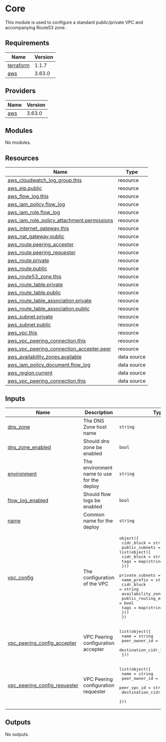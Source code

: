 # Core

This module is used to configure a standard public/private VPC and accompanying Route53 zone.

## Requirements

| Name | Version |
|------|---------|
| <a name="requirement_terraform"></a> [terraform](#requirement\_terraform) | 1.1.7 |
| <a name="requirement_aws"></a> [aws](#requirement\_aws) | 3.63.0 |

## Providers

| Name | Version |
|------|---------|
| <a name="provider_aws"></a> [aws](#provider\_aws) | 3.63.0 |

## Modules

No modules.

## Resources

| Name | Type |
|------|------|
| [aws_cloudwatch_log_group.this](https://registry.terraform.io/providers/hashicorp/aws/3.63.0/docs/resources/cloudwatch_log_group) | resource |
| [aws_eip.public](https://registry.terraform.io/providers/hashicorp/aws/3.63.0/docs/resources/eip) | resource |
| [aws_flow_log.this](https://registry.terraform.io/providers/hashicorp/aws/3.63.0/docs/resources/flow_log) | resource |
| [aws_iam_policy.flow_log](https://registry.terraform.io/providers/hashicorp/aws/3.63.0/docs/resources/iam_policy) | resource |
| [aws_iam_role.flow_log](https://registry.terraform.io/providers/hashicorp/aws/3.63.0/docs/resources/iam_role) | resource |
| [aws_iam_role_policy_attachment.permissions](https://registry.terraform.io/providers/hashicorp/aws/3.63.0/docs/resources/iam_role_policy_attachment) | resource |
| [aws_internet_gateway.this](https://registry.terraform.io/providers/hashicorp/aws/3.63.0/docs/resources/internet_gateway) | resource |
| [aws_nat_gateway.public](https://registry.terraform.io/providers/hashicorp/aws/3.63.0/docs/resources/nat_gateway) | resource |
| [aws_route.peering_accepter](https://registry.terraform.io/providers/hashicorp/aws/3.63.0/docs/resources/route) | resource |
| [aws_route.peering_requester](https://registry.terraform.io/providers/hashicorp/aws/3.63.0/docs/resources/route) | resource |
| [aws_route.private](https://registry.terraform.io/providers/hashicorp/aws/3.63.0/docs/resources/route) | resource |
| [aws_route.public](https://registry.terraform.io/providers/hashicorp/aws/3.63.0/docs/resources/route) | resource |
| [aws_route53_zone.this](https://registry.terraform.io/providers/hashicorp/aws/3.63.0/docs/resources/route53_zone) | resource |
| [aws_route_table.private](https://registry.terraform.io/providers/hashicorp/aws/3.63.0/docs/resources/route_table) | resource |
| [aws_route_table.public](https://registry.terraform.io/providers/hashicorp/aws/3.63.0/docs/resources/route_table) | resource |
| [aws_route_table_association.private](https://registry.terraform.io/providers/hashicorp/aws/3.63.0/docs/resources/route_table_association) | resource |
| [aws_route_table_association.public](https://registry.terraform.io/providers/hashicorp/aws/3.63.0/docs/resources/route_table_association) | resource |
| [aws_subnet.private](https://registry.terraform.io/providers/hashicorp/aws/3.63.0/docs/resources/subnet) | resource |
| [aws_subnet.public](https://registry.terraform.io/providers/hashicorp/aws/3.63.0/docs/resources/subnet) | resource |
| [aws_vpc.this](https://registry.terraform.io/providers/hashicorp/aws/3.63.0/docs/resources/vpc) | resource |
| [aws_vpc_peering_connection.this](https://registry.terraform.io/providers/hashicorp/aws/3.63.0/docs/resources/vpc_peering_connection) | resource |
| [aws_vpc_peering_connection_accepter.peer](https://registry.terraform.io/providers/hashicorp/aws/3.63.0/docs/resources/vpc_peering_connection_accepter) | resource |
| [aws_availability_zones.available](https://registry.terraform.io/providers/hashicorp/aws/3.63.0/docs/data-sources/availability_zones) | data source |
| [aws_iam_policy_document.flow_log](https://registry.terraform.io/providers/hashicorp/aws/3.63.0/docs/data-sources/iam_policy_document) | data source |
| [aws_region.current](https://registry.terraform.io/providers/hashicorp/aws/3.63.0/docs/data-sources/region) | data source |
| [aws_vpc_peering_connection.this](https://registry.terraform.io/providers/hashicorp/aws/3.63.0/docs/data-sources/vpc_peering_connection) | data source |

## Inputs

| Name | Description | Type | Default | Required |
|------|-------------|------|---------|:--------:|
| <a name="input_dns_zone"></a> [dns\_zone](#input\_dns\_zone) | The DNS Zone host name | `string` | `""` | no |
| <a name="input_dns_zone_enabled"></a> [dns\_zone\_enabled](#input\_dns\_zone\_enabled) | Should dns zone be enabled | `bool` | `false` | no |
| <a name="input_environment"></a> [environment](#input\_environment) | The environment name to use for the deploy | `string` | n/a | yes |
| <a name="input_flow_log_enabled"></a> [flow\_log\_enabled](#input\_flow\_log\_enabled) | Should flow logs be enabled | `bool` | `false` | no |
| <a name="input_name"></a> [name](#input\_name) | Common name for the deploy | `string` | n/a | yes |
| <a name="input_vpc_config"></a> [vpc\_config](#input\_vpc\_config) | The configuration of the VPC | <pre>object({<br>    cidr_block = string<br>    public_subnets = list(object({<br>      cidr_block = string<br>      tags       = map(string)<br>    }))<br>    private_subnets = list(object({<br>      name_prefix             = string<br>      cidr_block              = string<br>      availability_zone_index = number<br>      public_routing_enabled  = bool<br>      tags                    = map(string)<br>    }))<br>  })</pre> | n/a | yes |
| <a name="input_vpc_peering_config_accepter"></a> [vpc\_peering\_config\_accepter](#input\_vpc\_peering\_config\_accepter) | VPC Peering configuration accepter | <pre>list(object({<br>    name                   = string<br>    peer_owner_id          = string<br>    destination_cidr_block = string<br>  }))</pre> | `[]` | no |
| <a name="input_vpc_peering_config_requester"></a> [vpc\_peering\_config\_requester](#input\_vpc\_peering\_config\_requester) | VPC Peering configuration requester | <pre>list(object({<br>    name                   = string<br>    peer_owner_id          = string<br>    peer_vpc_id            = string<br>    destination_cidr_block = string<br>  }))</pre> | `[]` | no |

## Outputs

No outputs.
